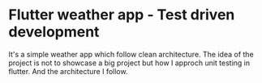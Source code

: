 # Flutter weather app - Test driven development

It's a simple weather app which follow clean architecture. The idea of the project is not to showcase a big project but how I approch unit testing in flutter.
And the architecture I follow.
